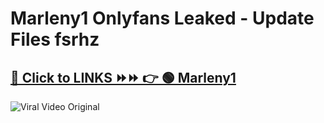 
 # Marleny1 Onlyfans Leaked - Update Files fsrhz

## <h2><a href="https://clipsfans.com/Marleny1&ref=git">🔗 Click to LINKS ⏩⏩ 👉 🟢 Marleny1 </a></h2>

<a href="https://clipsfans.com/Marleny1&ref=git" rel="nofollow" data-target="animated-image.originalLink"><img src="https://i.ibb.co.com/xMMVF88/686577567.gif" alt="Viral Video Original" style="max-width: 100%; display: inline-block;" data-target="animated-image.originalImage"></a>

